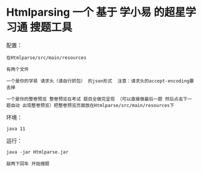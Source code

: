 # Htmlparsing 一个 基于 学小易 的超星学习通 搜题工具 

配置： 

    在Htmlparse/src/main/resources
    
    有两个文件
    
    一个是你的学易 请求头（请自行抓包） 的json形式  注意：请求头的accept-encoding要去掉
    
    一个是你的整卷预览 整卷预览在考试 题目全做完呈现 （可以直接做最后一题 然后点击下一题自动 出现整卷预览）把整卷预览页面放在Htmlparse/src/main/resources下
    
环境：

    java 11
    
     
运行：

    java -jar Htmlparse.jar
    
    敲两下回车 开始搜题
    
    
